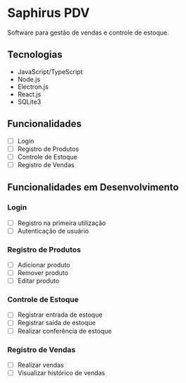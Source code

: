 
# Saphirus PDV

Software para gestão de vendas e controle de estoque.

## Tecnologias

- JavaScript/TypeScript
- Node.js
- Electron.js
- React.js
- SQLite3

## Funcionalidades

- [ ] Login
- [ ] Registro de Produtos
- [ ] Controle de Estoque
- [ ] Registro de Vendas

## Funcionalidades em Desenvolvimento

### Login
- [ ] Registro na primeira utilização
- [ ] Autenticação de usuário

### Registro de Produtos
- [ ] Adicionar produto
- [ ] Remover produto
- [ ] Editar produto

### Controle de Estoque
- [ ] Registrar entrada de estoque
- [ ] Registrar saída de estoque
- [ ] Realizar conferência de estoque

### Registro de Vendas
- [ ] Realizar vendas
- [ ] Visualizar histórico de vendas
